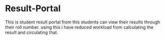 # Result-Portal
This is student result portal from this students can view their results through their roll number. using this i have reduced workload from calculating the result and circulating that.
